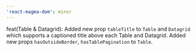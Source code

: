 ```yaml
---
'react-magma-dom': minor
---
```


feat(Table & Datagrid): Added new prop `tableTitle` to `Table` and `Datagrid` which supports a captioned title above each Table and Datagrid. Added new props `hasOutsideBorder`, `hasTablePagination` to `Table`.